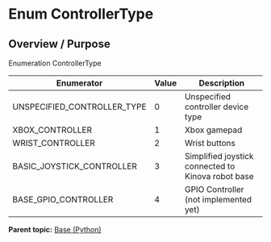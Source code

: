 # Enum ControllerType

## Overview / Purpose

Enumeration ControllerType

|Enumerator|Value|Description|
|----------|-----|-----------|
|UNSPECIFIED\_CONTROLLER\_TYPE|0|Unspecified controller device type|
|XBOX\_CONTROLLER|1|Xbox gamepad|
|WRIST\_CONTROLLER|2|Wrist buttons|
|BASIC\_JOYSTICK\_CONTROLLER|3|Simplified joystick connected to Kinova robot base|
|BASE\_GPIO\_CONTROLLER|4|GPIO Controller \(not implemented yet\)|

**Parent topic:** [Base \(Python\)](../../summary_pages/Base.md)

